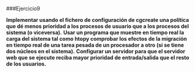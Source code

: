 ###Ejercicio9

**Implementar usando el fichero de configuración de cgcreate una política que dé menos prioridad a los procesos de usuario que a los procesos del sistema (o viceversa).**
**Usar un programa que muestre en tiempo real la carga del sistema tal como htopy comprobar los efectos de la migración en tiempo real de una tarea pesada de un procesador a otro (si se tiene dos núcleos en el sistema).**
**Configurar un servidor para que el servidor web que se ejecute reciba mayor prioridad de entrada/salida que el resto de los usuarios.** 
